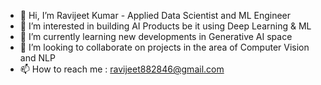 - 👋 Hi, I’m Ravijeet Kumar  - Applied Data Scientist and ML Engineer 
- 👀 I’m interested in building AI Products be it using Deep Learning & ML 
- 🌱 I’m currently learning new developments in Generative AI space
- 💞️ I’m looking to collaborate on projects in the area of Computer Vision and NLP
- 📫 How to reach me : ravijeet882846@gmail.com

<!---
rvj07ai/rvj07ai is a ✨ special ✨ repository because its `README.md` (this file) appears on your GitHub profile.
You can click the Preview link to take a look at your changes.
--->
